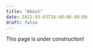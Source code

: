 ```yaml
---
title: "About"
date: 2022-03-03T16:48:06-08:00
draft: false
---
```


This page is under construction!
